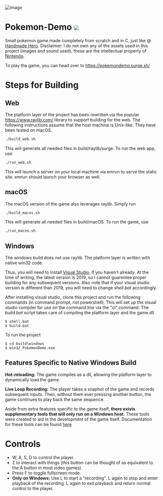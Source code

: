 ![image](https://user-images.githubusercontent.com/38915815/134362903-acc868d5-98be-452b-a483-94594024f606.png)

# Pokemon-Demo <img src="https://emojis.slackmojis.com/emojis/images/1479080836/1363/eevee.gif?1479080836" />

Small pokemon game made completely from scratch and in C, just like @ <a href="https://handmadehero.org/">Handmade Hero</a>. Disclaimer: I do not own any of the assets used in this project (images and sound used), these are the intellectual property of <a href="https://www.nintendo.com/">Nintendo</a>.

To play the game, you can head over to https://pokemondemo.surge.sh/


# Steps for Building

## Web

The platform layer of the project has been rewritten via the popular https://www.raylib.com/ library to support building for the web. The following instructions assume that the host machine is Unix-like. They have been tested on macOS.

```bash
./build_web.sh
```

This will generate all needed files in build/raylib/surge. To run the web app, use

```bash
./run_web.sh
```

This will launch a server on your local machine via emrun to serve the static site. emrun should launch your browser as well.

## macOS

The macOS version of the game also leverages raylib. Simply run

```bash
./build_macos.sh
```

This will generate all needed files in build/macOS. To run the game, use

```bash
./run_macos.sh
```

## Windows
The windows build does not use raylib. The platform layer is written with native win32 code.

Thus, you will need to install <a href="https://visualstudio.microsoft.com/vs/">Visual Studio</a>, if you haven't already. At the time of writing, the latest version is 2019, so I cannot guarentee proper building for any subsequent versions. Also note that if your visual studio version is different than 2019, you will need to change *shell.bat* accordingly.   

After installing visual studio, clone this project and run the following commands (in command prompt, not powershell). This will set up the visual studio compiler for use on the command line via the "cl" command. The *build.bat* script takes care of compiling the platform layer and the game.dll
```
$ shell.bat
$ build.bat
```
To run the project
```
$ cd build\windows
$ win32_PokemonDemo.exe
```

## Features Specific to Native Windows Build 

**Hot-reloading:** The game compiles as a dll, allowing the platform layer to dynamically load the game.

**Live Loop Recording:** The player takes a snaphot of the game and records subsequent inputs. Then, without them ever pressing another button, the game continues to play back the same sequence. 

Aside from extra features specific to the game itself, **there exists supplementary tools that will only run on a Windows host**. These tools were created to aid in the development of the game itself. Documentation for these tools can be found <a href="https://github.com/BluBloos/Pokemon-Demo/wiki/Supplementary-Tools-(only-on-native-Windows-build)">here</a>

# Controls
- W, A, S, D to control the player. 
- Z to interact with things (this button can be thought of as equivalent to the A button in most video games). 
- Press F to toggle fullscreen mode.
- **Only on Windows:** Use L to start a "recording". L again to stop and enter playback of the recording. L again to exit playback and return normal control to the player.
